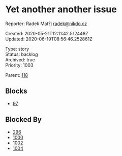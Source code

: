 # Yet another another issue

Reporter: Radek Mat?j <radek@nikdo.cz>  

Created: 2020-05-21T12:11:42.512448Z  
Updated: 2020-06-19T08:56:46.252861Z

Type: story  
Status: backlog  
Archived: true  
Priority: 1003

Parent: [118](118.md "Night tool tip")

## Blocks
- [97](97.md "Edit module name and description hi")

## Blocked By
- [296](296.md "Vertical header")
- [1000](1000.md "Add favorite spots")
- [1002](1002.md "This is another subtask")
- [1004](1004.md "Should be hot")
